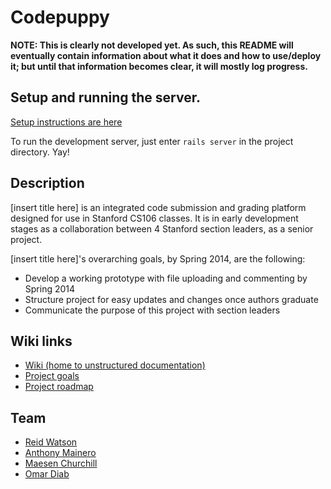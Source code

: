 #  Codepuppy

**NOTE: This is clearly not developed yet. As such, this README will eventually
contain information about what it does and how to use/deploy it; but until that
information becomes clear, it will mostly log progress.**

## Setup and running the server.

[Setup instructions are
here](https://github.com/cs198/codepuppy/wiki/Setup)

To run the development server, just enter `rails server` in the project
directory. Yay!

## Description

[insert title here] is an integrated code submission and grading platform
designed for use in Stanford CS106 classes.  It is in early development stages
as a collaboration between 4 Stanford section leaders, as a senior project.

[insert title here]'s overarching goals, by Spring 2014, are the following:

* Develop a working prototype with file uploading and commenting by Spring 2014
* Structure project for easy updates and changes once authors graduate
* Communicate the purpose of this project with section leaders

## Wiki links

* [Wiki (home to unstructured documentation)](https://github.com/cs198/codepuppy/wiki)
* [Project goals](https://github.com/cs198/codepuppy/wiki/Project-goals)
* [Project roadmap](https://github.com/cs198/codepuppy/wiki/Project-roadmap)

## Team

* [Reid Watson](https://github.com/rawatson)
* [Anthony Mainero](https://github.com/anthonymainero)
* [Maesen Churchill](https://github.com/maesenc)
* [Omar Diab](https://github.com/osdiab)
